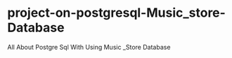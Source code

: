 # project-on-postgresql-Music_store-Database
All About Postgre Sql  With Using Music _Store Database
